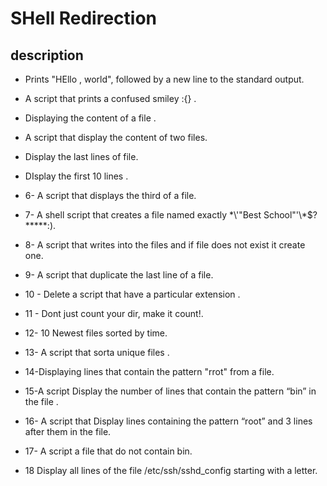 # SHell Redirection

## description 

* Prints "HEllo , world", followed by a new line to the standard output.

* A script that prints a confused smiley :{} .

* Displaying the content of a file .

* A script that display the content of two files.

* Display the last lines of file.

* DIsplay the first 10 lines .

* 6- A script that displays the third of a file.

* 7- A shell script that creates a file named exactly \*\\'"Best School"\'\\*$\?\*\*\*\*\*:).

* 8- A script that writes into the files and if file does not exist it create one.

* 9- A script that duplicate the last line of a file.

* 10 - Delete a script that have a particular extension .

* 11 - Dont just count your dir, make it count!.

* 12- 10 Newest files sorted by time.

* 13- A script that sorta unique files .

* 14-Displaying lines that contain the pattern "rrot" from a file.

* 15-A script Display the number of lines that contain the pattern “bin” in the file .

* 16- A script that Display lines containing the pattern “root” and 3 lines after them in the file.

* 17- A script a file that do not contain bin.

* 18 Display all lines of the file /etc/ssh/sshd_config starting with a letter.
